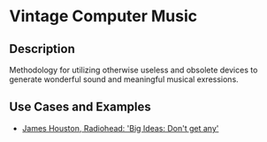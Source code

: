 # Vintage Computer Music

## Description
Methodology for utilizing otherwise useless and obsolete devices to generate wonderful sound and meaningful musical exressions.

## Use Cases and Examples
* [James Houston, Radiohead: 'Big Ideas: Don't get any'](https://www.youtube.com/watch?v=pmfHHLfbjNQ)
